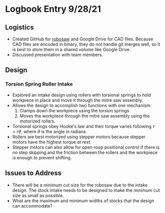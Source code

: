 # Logbook Entry 9/28/21

## Logistics
 - Created GitHub for [robosaw](https://github.com/yeetypete/robosaw) and Google Drive for CAD files. Because CAD files are encoded in binary, they do not handle git merges well, so it is best to store them in a shared volume like Google Drive.
 - Discussed presentation with team members.
 
## Design

### Torsion Spring Roller Intake
 - Explored an intake design using rollers with torsional springs to hold workpiece in place and move it through the mitre saw assembly.
- Allows the design to accomplish two functions with one mechanism:
    1. Clamps down the workpiece using the torsion springs
    1. Moves the workpiece through the mitre saw assembly using the motorized rollers.
- Torsional springs obey Hooke's law and their torque varies following $\tau = r \theta$, where $\theta$ is the angle in radians.
- Rollers are best motorized using stepper motors because stepper motors have the highest torque at rest. 
- Stepper motors can also allow for open-loop positional control if there is no step skipping and the friction between the rollers and the workpiece is enough to prevent shifting.


## Issues to Address
- There will be a minimum cut size for the robosaw due to the intake design. The stock intake needs to be designed to make the minimum cut size as small as possible.
- What are the maximum and minimum widths of stocks that the design can accommodate?